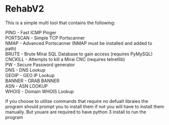 # RehabV2

This is a simple multi tool that contains the following:

 PING - Fast ICMP Pinger                                                                
 PORTSCAN - Simple TCP Portscanner                                                      
 NMAP - Advanced Portscanner (NMAP must be installed and added to path)                  
 BRUTE - Brute Mirai SQL Database to gain access (requires PyMySQL)                      
 CNCKILL - Attempts to kill a Mirai CNC (requires telnetlib)                             
 PW - Secure Password generator                                                          
 DNS - DNS Lookup                                                                        
 GEOIP - GEO IP Lookup                                                                   
 BANNER - GRAB BANNER                                                                    
 ASN - ASN LOOKUP                                                                        
 WHOIS - Domain WHOIS Lookup
 
 If you choose to utilise commands that require no defualt libraies the program should prompt you to install them if not you will have to install them manually. But youare are required to have python 3 install to run the program
